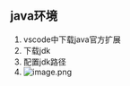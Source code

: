 ## java环境
1. vscode中下载java官方扩展
2. 下载jdk
3. 配置jdk路径
4. ![image.png](https://sxm-upload.oss-cn-beijing.aliyuncs.com/imgs/20231221151047.png)

